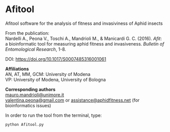 # Afitool
Afitool software for the analysis of fitness and invasiviness of Aphid insects    

From the publication:  
Nardelli A., Peona V., Toschi A., Mandrioli M., & Manicardi G. C. (2016). *Afit*: a bioinformatic tool for measuring aphid fitness and invasiveness. *Bulletin of Entomological Research*, 1-8. 

DOI: https://doi.org/10.1017/S0007485316001061

**Affiliations**  
AN, AT, MM, GCM: University of Modena  
VP: University of Modena, University of Bologna  

**Corresponding authors**  
mauro.mandrioli@unimore.it  
valentina.peona@gmail.com or assistance@aphidfitness.net (for bioinformatics issues)  


In order to run the tool from the terminal, type:  
```bash
python Afitool.py
```
